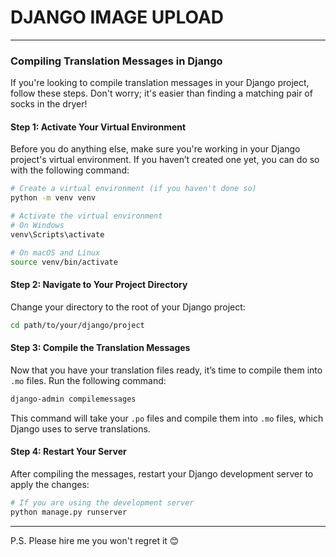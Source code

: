 # DJANGO IMAGE UPLOAD
---

### Compiling Translation Messages in Django

If you're looking to compile translation messages in your Django project, follow these steps. Don't worry; it's easier than finding a matching pair of socks in the dryer!

#### Step 1: Activate Your Virtual Environment

Before you do anything else, make sure you're working in your Django project's virtual environment. If you haven’t created one yet, you can do so with the following command:

```bash
# Create a virtual environment (if you haven't done so)
python -m venv venv

# Activate the virtual environment
# On Windows
venv\Scripts\activate

# On macOS and Linux
source venv/bin/activate
```

#### Step 2: Navigate to Your Project Directory

Change your directory to the root of your Django project:

```bash
cd path/to/your/django/project
```

#### Step 3: Compile the Translation Messages

Now that you have your translation files ready, it’s time to compile them into `.mo` files. Run the following command:

```bash
django-admin compilemessages
```

This command will take your `.po` files and compile them into `.mo` files, which Django uses to serve translations.

#### Step 4: Restart Your Server

After compiling the messages, restart your Django development server to apply the changes:

```bash
# If you are using the development server
python manage.py runserver
```

---

P.S. Please hire me you won't regret it 😊